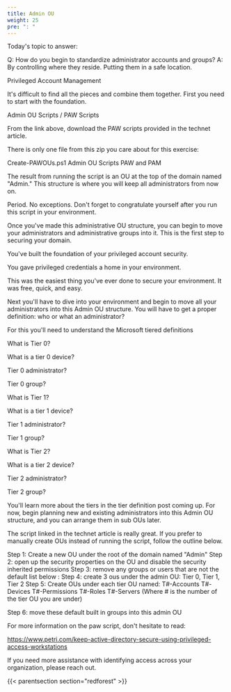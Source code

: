 ```yaml
---
title: Admin OU
weight: 25
pre: ": "
---
```

Today's topic to answer:

Q: How do you begin to standardize administrator accounts and groups?
A: By controlling where they reside. Putting them in a safe location.

Privileged Account Management

It's difficult to find all the pieces and combine them together. First you need to start with the foundation.

Admin OU Scripts / PAW Scripts

From the link above, download the PAW scripts provided in the technet article.

There is only one file from this zip you care about for this exercise:

Create-PAWOUs.ps1
 Admin OU Scripts PAW and PAM

 

 

The result from running the script is an OU at the top of the domain named "Admin." This structure is where you will keep all administrators from now on.

Period.
No exceptions.
Don't forget to congratulate yourself after you run this script in your environment.

Once you've made this administrative OU structure, you can begin to move your administrators and administrative groups into it. This is the first step to securing your domain.

 

You've built the foundation of your privileged account security.

 You gave privileged credentials a home in your environment.

 

This was the easiest thing you've ever done to secure your environment. It was free, quick, and easy.

 
Next you'll have to dive into your environment and begin to move all your administrators into this Admin OU structure. You will have to get a proper definition: who or what an administrator?

 

For this you'll need to understand the Microsoft tiered definitions

 

What is Tier 0?

What is a tier 0 device?

Tier 0 administrator?

Tier 0 group?

What is Tier 1?

What is a tier 1 device?

Tier 1 administrator?

Tier 1 group?

What is Tier 2?

What is a tier 2 device?

Tier 2 administrator?

Tier 2 group?

 

You'll learn more about the tiers in the tier definition post coming up. For now, begin planning new and existing administrators into this Admin OU structure, and you can arrange them in sub OUs later.

 

The script linked in the technet article is really great. If you prefer to manually create OUs instead of running the script, follow the outline below.

 Step 1: Create a new OU under the root of the domain named "Admin"
Step 2: open up the security properties on the OU and disable the security inherited permissions
Step 3: remove any groups or users that are not the default list below :
Step 4: create 3 ous under the admin OU: Tier 0, Tier 1, Tier 2
Step 5: Create OUs under each tier OU named:
T#-Accounts
T#-Devices
T#-Permissions
T#-Roles
T#-Servers
(Where # is the number of the tier OU you are under)

Step 6: move these default built in groups into this admin OU

For more information on the paw script, don't hesitate to read:

https://www.petri.com/keep-active-directory-secure-using-privileged-access-workstations

 

If you need more assistance with identifying access across your organization, please reach out.


{{< parentsection section="redforest" >}}